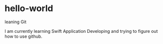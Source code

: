 # hello-world
leaning Git

I am currently learning Swift Application Developing and trying to figure out how to use github.
